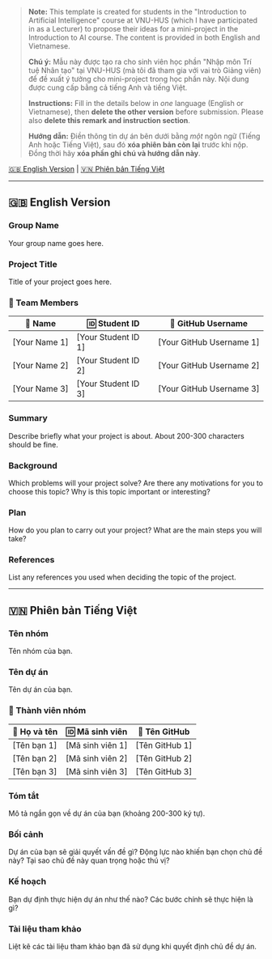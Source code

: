 > **Note:**
> This template is created for students in the "Introduction to Artificial Intelligence" course at VNU-HUS (which I have participated in as a Lecturer) to propose their ideas for a mini-project in the Introduction to AI course. The content is provided in both English and Vietnamese.
>
> **Chú ý:**
> Mẫu này được tạo ra cho sinh viên học phần "Nhập môn Trí tuệ Nhân tạo" tại VNU-HUS (mà tôi đã tham gia với vai trò Giảng viên) để đề xuất ý tưởng cho mini-project trong học phần này. Nội dung được cung cấp bằng cả tiếng Anh và tiếng Việt.
>
> >
> **Instructions:** Fill in the details below in *one* language (English or Vietnamese), then **delete the other version** before submission. Please also **delete this remark and instruction section**.
>
> **Hướng dẫn:** Điền thông tin dự án bên dưới bằng *một* ngôn ngữ (Tiếng Anh hoặc Tiếng Việt), sau đó **xóa phiên bản còn lại** trước khi nộp. Đồng thời hãy **xóa phần ghi chú và hướng dẫn này**.

[🇬🇧 English Version](#-english-version) | [🇻🇳 Phiên bản Tiếng Việt](#-phiên-bản-tiếng-việt)

-----

## 🇬🇧 English Version

### Group Name
Your group name goes here.

### Project Title
Title of your project goes here.

### 👥 Team Members
| 👤 Name           | 🆔 Student ID        | 🐙 GitHub Username   |
|------------------|---------------------|---------------------|
| [Your Name 1]    | [Your Student ID 1] | [Your GitHub Username 1] |
| [Your Name 2]    | [Your Student ID 2] | [Your GitHub Username 2] |
| [Your Name 3]    | [Your Student ID 3] | [Your GitHub Username 3] |

### Summary
Describe briefly what your project is about. About 200-300 characters should be fine.

### Background
Which problems will your project solve? Are there any motivations for you to choose this topic? Why is this topic important or interesting?

### Plan
How do you plan to carry out your project? What are the main steps you will take?

### References
List any references you used when deciding the topic of the project.

-----

## 🇻🇳 Phiên bản Tiếng Việt

### Tên nhóm
Tên nhóm của bạn.

### Tên dự án
Tên dự án của bạn.

### 👥 Thành viên nhóm
| 👤 Họ và tên      | 🆔 Mã sinh viên      | 🐙 Tên GitHub        |
|------------------|---------------------|---------------------|
| [Tên bạn 1]      | [Mã sinh viên 1]    | [Tên GitHub 1]      |
| [Tên bạn 2]      | [Mã sinh viên 2]    | [Tên GitHub 2]      |
| [Tên bạn 3]      | [Mã sinh viên 3]    | [Tên GitHub 3]      |

### Tóm tắt
Mô tả ngắn gọn về dự án của bạn (khoảng 200-300 ký tự).

### Bối cảnh
Dự án của bạn sẽ giải quyết vấn đề gì? Động lực nào khiến bạn chọn chủ đề này? Tại sao chủ đề này quan trọng hoặc thú vị?

### Kế hoạch
Bạn dự định thực hiện dự án như thế nào? Các bước chính sẽ thực hiện là gì?

### Tài liệu tham khảo
Liệt kê các tài liệu tham khảo bạn đã sử dụng khi quyết định chủ đề dự án.